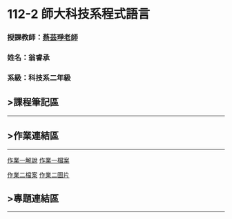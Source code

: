 # 112-2 師大科技系程式語言

### 授課教師：[蔡芸琤老師](https://github.com/pecu)

### 姓名：翁睿承

### 系級：科技系二年級

## >課程筆記區
***
## >作業連結區
***
[作業一解說](https://youtu.be/MxVM98TKtHE) [作業一檔案](https://github.com/SLXSH57/SLXSH57/blob/main/%E4%BD%9C%E6%A5%AD%E4%B8%80.ipynb)

[作業二檔案](https://github.com/SLXSH57/SLXSH57/blob/main/%E4%BD%9C%E6%A5%AD%E4%BA%8C.ipynb) [作業二圖片](https://github.com/SLXSH57/SLXSH57/blob/main/%E4%BD%9C%E6%A5%AD%E4%BA%8C%E5%9C%96%E7%89%87.png)

## >專題連結區
***
